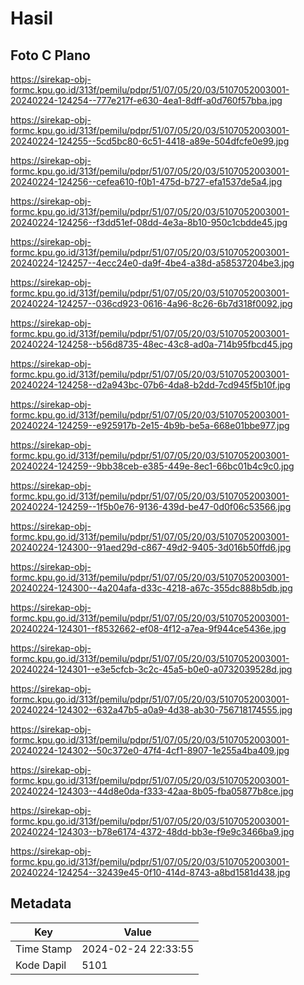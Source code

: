 # Hasil

## Foto C Plano

https://sirekap-obj-formc.kpu.go.id/313f/pemilu/pdpr/51/07/05/20/03/5107052003001-20240224-124254--777e217f-e630-4ea1-8dff-a0d760f57bba.jpg

https://sirekap-obj-formc.kpu.go.id/313f/pemilu/pdpr/51/07/05/20/03/5107052003001-20240224-124255--5cd5bc80-6c51-4418-a89e-504dfcfe0e99.jpg

https://sirekap-obj-formc.kpu.go.id/313f/pemilu/pdpr/51/07/05/20/03/5107052003001-20240224-124256--cefea610-f0b1-475d-b727-efa1537de5a4.jpg

https://sirekap-obj-formc.kpu.go.id/313f/pemilu/pdpr/51/07/05/20/03/5107052003001-20240224-124256--f3dd51ef-08dd-4e3a-8b10-950c1cbdde45.jpg

https://sirekap-obj-formc.kpu.go.id/313f/pemilu/pdpr/51/07/05/20/03/5107052003001-20240224-124257--4ecc24e0-da9f-4be4-a38d-a58537204be3.jpg

https://sirekap-obj-formc.kpu.go.id/313f/pemilu/pdpr/51/07/05/20/03/5107052003001-20240224-124257--036cd923-0616-4a96-8c26-6b7d318f0092.jpg

https://sirekap-obj-formc.kpu.go.id/313f/pemilu/pdpr/51/07/05/20/03/5107052003001-20240224-124258--b56d8735-48ec-43c8-ad0a-714b95fbcd45.jpg

https://sirekap-obj-formc.kpu.go.id/313f/pemilu/pdpr/51/07/05/20/03/5107052003001-20240224-124258--d2a943bc-07b6-4da8-b2dd-7cd945f5b10f.jpg

https://sirekap-obj-formc.kpu.go.id/313f/pemilu/pdpr/51/07/05/20/03/5107052003001-20240224-124259--e925917b-2e15-4b9b-be5a-668e01bbe977.jpg

https://sirekap-obj-formc.kpu.go.id/313f/pemilu/pdpr/51/07/05/20/03/5107052003001-20240224-124259--9bb38ceb-e385-449e-8ec1-66bc01b4c9c0.jpg

https://sirekap-obj-formc.kpu.go.id/313f/pemilu/pdpr/51/07/05/20/03/5107052003001-20240224-124259--1f5b0e76-9136-439d-be47-0d0f06c53566.jpg

https://sirekap-obj-formc.kpu.go.id/313f/pemilu/pdpr/51/07/05/20/03/5107052003001-20240224-124300--91aed29d-c867-49d2-9405-3d016b50ffd6.jpg

https://sirekap-obj-formc.kpu.go.id/313f/pemilu/pdpr/51/07/05/20/03/5107052003001-20240224-124300--4a204afa-d33c-4218-a67c-355dc888b5db.jpg

https://sirekap-obj-formc.kpu.go.id/313f/pemilu/pdpr/51/07/05/20/03/5107052003001-20240224-124301--f8532662-ef08-4f12-a7ea-9f944ce5436e.jpg

https://sirekap-obj-formc.kpu.go.id/313f/pemilu/pdpr/51/07/05/20/03/5107052003001-20240224-124301--e3e5cfcb-3c2c-45a5-b0e0-a0732039528d.jpg

https://sirekap-obj-formc.kpu.go.id/313f/pemilu/pdpr/51/07/05/20/03/5107052003001-20240224-124302--632a47b5-a0a9-4d38-ab30-756718174555.jpg

https://sirekap-obj-formc.kpu.go.id/313f/pemilu/pdpr/51/07/05/20/03/5107052003001-20240224-124302--50c372e0-47f4-4cf1-8907-1e255a4ba409.jpg

https://sirekap-obj-formc.kpu.go.id/313f/pemilu/pdpr/51/07/05/20/03/5107052003001-20240224-124303--44d8e0da-f333-42aa-8b05-fba05877b8ce.jpg

https://sirekap-obj-formc.kpu.go.id/313f/pemilu/pdpr/51/07/05/20/03/5107052003001-20240224-124303--b78e6174-4372-48dd-bb3e-f9e9c3466ba9.jpg

https://sirekap-obj-formc.kpu.go.id/313f/pemilu/pdpr/51/07/05/20/03/5107052003001-20240224-124254--32439e45-0f10-414d-8743-a8bd1581d438.jpg


## Metadata

| Key        | Value               |
| ---------- | ------------------- |
| Time Stamp | 2024-02-24 22:33:55 |
| Kode Dapil | 5101                |



